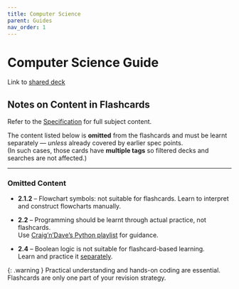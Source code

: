 ```yaml
---
title: Computer Science
parent: Guides
nav_order: 1
---
```


# Computer Science Guide
  
Link to [shared deck](/)

## Notes on Content in Flashcards

Refer to the [Specification](https://www.ocr.org.uk/qualifications/gcse/computer-science-j277-from-2020/) for full subject content.

The content listed below is **omitted** from the flashcards and must be learnt separately — *unless* already covered by earlier spec points.  
(In such cases, those cards have **multiple tags** so filtered decks and searches are not affected.)

---

### Omitted Content

- **2.1.2** – Flowchart symbols: not suitable for flashcards. Learn to interpret and construct flowcharts manually.
  
- **2.2** – Programming should be learnt through actual practice, not flashcards.  
  Use [Craig’n’Dave’s Python playlist](https://www.youtube.com/playlist?list=PLCiOXwirraUAujkBVyzSh-LjjTCDwMU8v) for guidance.

- **2.4** – Boolean logic is not suitable for flashcard-based learning.  
  Learn and practice it [separately](https://www.youtube.com/watch?v=jN9WtjyjXf4).

{: .warning }
Practical understanding and hands-on coding are essential. Flashcards are only one part of your revision strategy.
